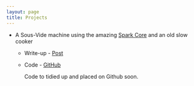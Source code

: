 ```yaml
---
layout: page
title: Projects
---
```


* A Sous-Vide machine using the amazing [Spark Core](http://spark.io) and an old slow cooker
  * Write-up  - [Post]("_posts/2014-04-26-Spark-Sous-Vide.markdown")
  * Code - [GitHub](https://github.com/MarcDenman/SousVideFirmware)


    Code to tidied up and placed on Github soon.